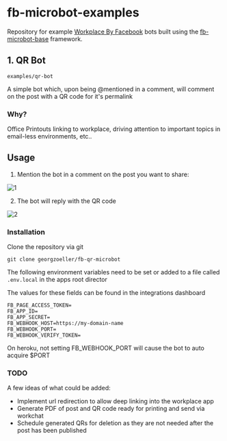 # fb-microbot-examples

Repository for example [Workplace By Facebook](https://work.fb.com) bots built using the [fb-microbot-base](https://github.com/georgzoeller/fb-microbot-base) framework.


## 1. QR Bot

```
examples/qr-bot
```

A simple bot which, upon being @mentioned in a comment, will comment on the post with a QR code for it's permalink

### Why?

Office Printouts linking to workplace, driving attention to important topics in email-less environments, etc..


## Usage 

1. Mention the bot in a comment on the post you want to share: 

  ![1](https://raw.githubusercontent.com/georgzoeller/fb-microbot-examples/master/docs/img/qr_bot_2.png)

2. The bot will reply with the QR code 

  ![2](https://raw.githubusercontent.com/georgzoeller/fb-microbot-examples/master/docs/img/qr_bot_1.png)


### Installation

Clone the repository via git

```
git clone georgzoeller/fb-qr-microbot
```

The following environment variables need to be set or added to a file called ```.env.local``` in the apps root director

The values for these fields can be found in the integrations dashboard

```
FB_PAGE_ACCESS_TOKEN=
FB_APP_ID=
FB_APP_SECRET=
FB_WEBHOOK_HOST=https://my-domain-name
FB_WEBHOOK_PORT= 
FB_WEBHOOK_VERIFY_TOKEN=
```

On heroku, not setting FB_WEBHOOK_PORT will cause the bot to auto acquire $PORT


### TODO

A few ideas of what could be added:

* Implement url redirection to allow deep linking into the workplace app
* Generate PDF of post and QR code ready for printing and send via workchat
* Schedule generated QRs for deletion as they are not needed after the post has been published  